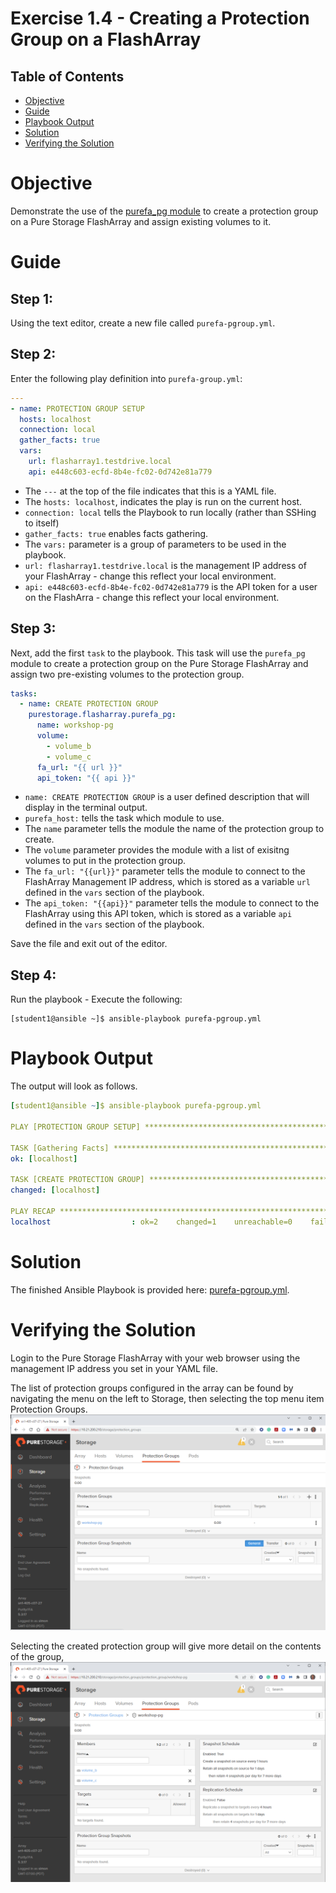 # Exercise 1.4 - Creating a Protection Group on a FlashArray

## Table of Contents

- [Objective](#objective)
- [Guide](#guide)
- [Playbook Output](#playbook-outbook)
- [Solution](#solution)
- [Verifying the Solution](#verifying-the-solution)

# Objective

Demonstrate the use of the [purefa_pg module](https://docs.ansible.com/ansible/latest/collections/purestorage/flasharray/purefa_pg_module.html) to create a protection group on a Pure Storage FlashArray and assign existing volumes to it.

# Guide

## Step 1:

Using the text editor, create a new file called `purefa-pgroup.yml`.

## Step 2:

Enter the following play definition into `purefa-group.yml`:

```yaml
---
- name: PROTECTION GROUP SETUP
  hosts: localhost
  connection: local
  gather_facts: true
  vars:
    url: flasharray1.testdrive.local
    api: e448c603-ecfd-8b4e-fc02-0d742e81a779
```

- The `---` at the top of the file indicates that this is a YAML file.
- The `hosts: localhost`, indicates the play is run on the current host.
- `connection: local` tells the Playbook to run locally (rather than SSHing to itself)
- `gather_facts: true` enables facts gathering.
- The `vars:` parameter is a group of parameters to be used in the playbook.
- `url: flasharray1.testdrive.local` is the management IP address of your FlashArray - change this reflect your local environment.
- `api: e448c603-ecfd-8b4e-fc02-0d742e81a779` is the API token for a user on the FlashArra - change this reflect your local environment.

## Step 3:

Next, add the first `task` to the playbook. This task will use the `purefa_pg` module to create a protection group on the Pure Storage FlashArray and assign two pre-existing volumes to the protection group.

```yaml
tasks:
  - name: CREATE PROTECTION GROUP
    purestorage.flasharray.purefa_pg:
      name: workshop-pg
      volume:
        - volume_b
        - volume_c
      fa_url: "{{ url }}"
      api_token: "{{ api }}"
```

- `name: CREATE PROTECTION GROUP` is a user defined description that will display in the terminal output.
- `purefa_host:` tells the task which module to use.
- The `name` parameter tells the module the name of the protection group to create.
- The `volume` parameter provides the module with a list of exisitng volumes to put in the protection group.
- The `fa_url: "{{url}}"` parameter tells the module to connect to the FlashArray Management IP address, which is stored as a variable `url` defined in the `vars` section of the playbook.
- The `api_token: "{{api}}"` parameter tells the module to connect to the FlashArray using this API token, which is stored as a variable `api` defined in the `vars` section of the playbook.

Save the file and exit out of the editor.

## Step 4:

Run the playbook - Execute the following:

```
[student1@ansible ~]$ ansible-playbook purefa-pgroup.yml
```

# Playbook Output

The output will look as follows.

```yaml
[student1@ansible ~]$ ansible-playbook purefa-pgroup.yml

PLAY [PROTECTION GROUP SETUP] *******************************************************************************************

TASK [Gathering Facts] **************************************************************************************************
ok: [localhost]

TASK [CREATE PROTECTION GROUP] ******************************************************************************************
changed: [localhost]

PLAY RECAP **************************************************************************************************************
localhost                  : ok=2    changed=1    unreachable=0    failed=0    skipped=0    rescued=0    ignored=0
```

# Solution

The finished Ansible Playbook is provided here: [purefa-pgroup.yml](https://github.com/PureStorage-OpenConnect/ansible-workshop/blob/master/1.4-pgroup/purefa-pgroup.yml).

# Verifying the Solution

Login to the Pure Storage FlashArray with your web browser using the management IP address you set in your YAML file.

The list of protection groups configured in the array can be found by navigating the menu on the left to Storage, then selecting the top menu item Protection Groups.![pgroup](pgroup.PNG)

Selecting the created protection group will give more detail on the contents of the group,![pgroup-detail](pgroup-detail.PNG)
